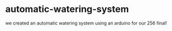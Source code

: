 # automatic-watering-system

we created an automatic watering system using an arduino for our 256 final!
